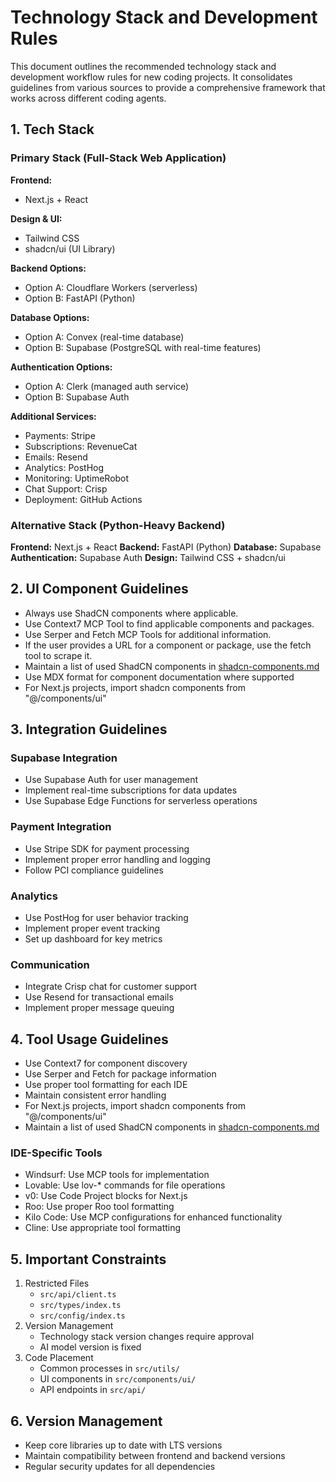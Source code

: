 # Technology Stack and Development Rules

This document outlines the recommended technology stack and development workflow rules for new coding projects. It consolidates guidelines from various sources to provide a comprehensive framework that works across different coding agents.

## 1. Tech Stack

### Primary Stack (Full-Stack Web Application)
**Frontend:**
- Next.js + React

**Design & UI:**
- Tailwind CSS
- shadcn/ui (UI Library)

**Backend Options:**
- Option A: Cloudflare Workers (serverless)
- Option B: FastAPI (Python)

**Database Options:**
- Option A: Convex (real-time database)
- Option B: Supabase (PostgreSQL with real-time features)

**Authentication Options:**
- Option A: Clerk (managed auth service)
- Option B: Supabase Auth

**Additional Services:**
- Payments: Stripe
- Subscriptions: RevenueCat
- Emails: Resend
- Analytics: PostHog
- Monitoring: UptimeRobot
- Chat Support: Crisp
- Deployment: GitHub Actions

### Alternative Stack (Python-Heavy Backend)
**Frontend:** Next.js + React
**Backend:** FastAPI (Python)
**Database:** Supabase
**Authentication:** Supabase Auth
**Design:** Tailwind CSS + shadcn/ui

## 2. UI Component Guidelines
- Always use ShadCN components where applicable.
- Use Context7 MCP Tool to find applicable components and packages.
- Use Serper and Fetch MCP Tools for additional information.
- If the user provides a URL for a component or package, use the fetch tool to scrape it.
- Maintain a list of used ShadCN components in [shadcn-components.md](work/shadcn-components.md)
- Use MDX format for component documentation where supported
- For Next.js projects, import shadcn components from "@/components/ui"

## 3. Integration Guidelines

### Supabase Integration
- Use Supabase Auth for user management
- Implement real-time subscriptions for data updates
- Use Supabase Edge Functions for serverless operations

### Payment Integration
- Use Stripe SDK for payment processing
- Implement proper error handling and logging
- Follow PCI compliance guidelines

### Analytics
- Use PostHog for user behavior tracking
- Implement proper event tracking
- Set up dashboard for key metrics

### Communication
- Integrate Crisp chat for customer support
- Use Resend for transactional emails
- Implement proper message queuing

## 4. Tool Usage Guidelines
- Use Context7 for component discovery
- Use Serper and Fetch for package information
- Use proper tool formatting for each IDE
- Maintain consistent error handling
- For Next.js projects, import shadcn components from "@/components/ui"
- Maintain a list of used ShadCN components in [shadcn-components.md](work/shadcn-components.md)

### IDE-Specific Tools
- Windsurf: Use MCP tools for implementation
- Lovable: Use lov-* commands for file operations
- v0: Use Code Project blocks for Next.js
- Roo: Use proper Roo tool formatting
- Kilo Code: Use MCP configurations for enhanced functionality
- Cline: Use appropriate tool formatting

## 5. Important Constraints
1. Restricted Files
   - `src/api/client.ts`
   - `src/types/index.ts`
   - `src/config/index.ts`
2. Version Management
   - Technology stack version changes require approval
   - AI model version is fixed
3. Code Placement
   - Common processes in `src/utils/`
   - UI components in `src/components/ui/`
   - API endpoints in `src/api/`

## 6. Version Management
- Keep core libraries up to date with LTS versions
- Maintain compatibility between frontend and backend versions
- Regular security updates for all dependencies
